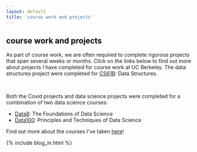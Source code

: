 ```yaml
---
layout: default
title: 'course work and projects'
---
```


<div class="work-container">
<h2 style="color:#000000"> course work and projects </h2>


As part of course work, we are often required to complete rigorous projects that span several weeks or months. Click on the links below to find out more about projects I have completed for course work at UC Berkeley. The data structures project were completed for [CS61B](https://www2.eecs.berkeley.edu/Courses/CS61B/): Data Structures.

<br>

Both the Covid projects and data science projects were completed for a combination of two data science courses: 

* [Data8](https://data.berkeley.edu/education/courses/data-8): The Foundations of Data Science
* [Data100](https://data.berkeley.edu/education/courses/data-100): Principles and Techniques of Data Science


Find out more about the courses I've taken [here](https://rachelngjiemin.github.io/pages/blog.html)!

{% include blog_in.html %}
</div>
